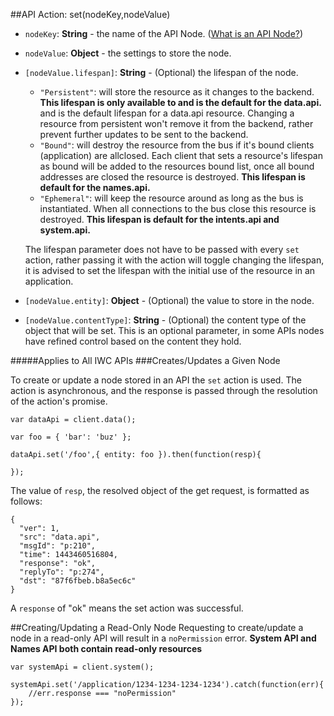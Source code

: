 ##API Action: set(nodeKey,nodeValue)
* `nodeKey`: **String** - the name of the API Node. ([What is an API Node?](../../resources.md))
* `nodeValue`: **Object** - the settings to store the node.
* `[nodeValue.lifespan]`: **String** - (Optional) the lifespan of the node.     
    * `"Persistent"`: will store the resource as it changes to the backend. **This lifespan is only available to  and is the default for the data.api.**
        and is the default lifespan for a data.api resource. Changing a resource from persistent won't remove it from the
        backend, rather prevent further updates to be sent to the backend.
    * `"Bound"`: will destroy the resource from the bus if it's bound clients (application) are allclosed. Each client that sets 
        a resource's lifespan as bound will be added to the resources bound list, once all bound addresses are closed the 
        resource is destroyed. **This lifespan is default for the names.api.**
    * `"Ephemeral"`: will keep the resource around as long as the bus is instantiated. When all connections to the bus
        close this resource is destroyed. **This lifespan is default for the intents.api and system.api.**
        
    The lifespan parameter does not have to be passed with every `set` action, rather passing it with the action will toggle
    changing the lifespan, it is advised to set the lifespan with the initial use of the resource in an application.
    
* `[nodeValue.entity]`: **Object** - (Optional) the value to store in the node. 
* `[nodeValue.contentType]`: **String** - (Optional) the content type of the object that will be set. This is an 
optional parameter, in some APIs nodes have refined control based on the content they hold.
 
#####Applies to All IWC APIs
###Creates/Updates a Given Node
    
    
To create or update a node stored in an API the `set` action is used. The action is asynchronous, and the response is
passed through the resolution of the action's promise.

```
var dataApi = client.data();

var foo = { 'bar': 'buz' };

dataApi.set('/foo',{ entity: foo }).then(function(resp){

});
```

The value of `resp`, the resolved object of the get request, is formatted as follows:

```
{
  "ver": 1,
  "src": "data.api",
  "msgId": "p:210",
  "time": 1443460516804,
  "response": "ok",
  "replyTo": "p:274",
  "dst": "87f6fbeb.b8a5ec6c"
}
```

A `response` of "ok" means the set action was successful.

##Creating/Updating a Read-Only Node
Requesting to create/update a node in a read-only API will result in a `noPermission` error.
**System API and Names API both contain read-only resources**

```
var systemApi = client.system();

systemApi.set('/application/1234-1234-1234-1234').catch(function(err){
    //err.response === "noPermission"
});
```
